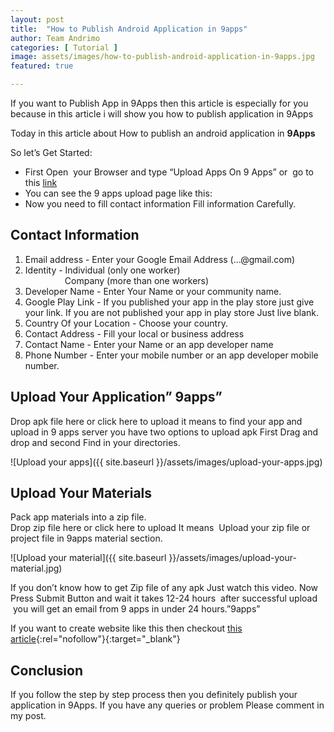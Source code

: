 ```yaml
---
layout: post
title:  "How to Publish Android Application in 9apps"
author: Team Andrimo
categories: [ Tutorial ]
image: assets/images/how-to-publish-android-application-in-9apps.jpg
featured: true

---
```


<!-- wp:paragraph -->
<p>If you want to Publish App in 9Apps then this article is especially for you because in this article <g class="gr_ gr_6 gr-alert gr_tiny gr_spell gr_inline_cards gr_run_anim ContextualSpelling multiReplace" id="6" data-gr-id="6">i</g> will show you how to publish <g class="gr_ gr_15 gr-alert gr_gramm gr_inline_cards gr_run_anim Grammar only-ins doubleReplace replaceWithoutSep" id="15" data-gr-id="15">application</g> in 9Apps</p>
<!-- /wp:paragraph -->

<!-- wp:paragraph -->
<p>Today in this article about How to publish an android application in <strong>9Apps</strong></p>
<!-- /wp:paragraph -->

<!-- wp:paragraph -->
<p>So let’s Get Started:</p>
<!-- /wp:paragraph -->

<!-- wp:list -->
<ul><li>First Open &nbsp;your Browser and type “Upload Apps On 9 Apps” or &nbsp;go to this&nbsp;<a href="https://business.9apps.com/upload-app.html" target="_blank" rel="noreferrer noopener" aria-label=" (opens in a new tab)">link</a></li><li>You can see the 9 apps upload page like this:</li><li>Now you need to fill contact information Fill information Carefully.</li></ul>
<!-- /wp:list -->

<!-- wp:heading -->
<h2>Contact Information</h2>
<!-- /wp:heading -->

<!-- wp:list {"ordered":true} -->
<ol><li>Email address - Enter your Google Email Address (…@gmail.com)</li><li>Identity -&nbsp;Individual (only one worker)&nbsp; &nbsp; &nbsp; &nbsp; &nbsp; &nbsp; &nbsp; &nbsp; &nbsp; &nbsp; &nbsp; &nbsp; &nbsp; &nbsp; &nbsp; &nbsp; &nbsp; &nbsp; &nbsp; &nbsp; &nbsp; &nbsp; &nbsp; &nbsp; &nbsp; &nbsp; &nbsp; &nbsp; &nbsp; &nbsp; &nbsp; &nbsp; &nbsp; &nbsp; &nbsp; &nbsp; &nbsp; &nbsp; Company (more than one workers)</li><li>Developer Name - Enter Your Name or your community name.</li><li>Google Play Link - If you published your app in the play store just give your link. If you are not published&nbsp;your app in play store Just live blank.</li><li>Country Of your Location - Choose your country.</li><li>Contact Address - Fill your local or business address</li><li>Contact Name - Enter your Name or an app developer name</li><li>Phone Number - Enter your mobile number&nbsp;or an app developer mobile number.</li></ol>
<!-- /wp:list -->

<!-- wp:heading -->
<h2>Upload Your Application” 9apps”</h2>
<!-- /wp:heading -->

<!-- wp:paragraph -->
<p>Drop apk file here or click here to upload it means to find your app and upload in 9 apps server you have two options to upload apk First Drag and drop and second Find in your directories.</p>
<!-- /wp:paragraph -->

<!-- wp:image {"id":1742} -->
![Upload your apps]({{ site.baseurl }}/assets/images/upload-your-apps.jpg)
<!-- /wp:image -->

<!-- wp:heading -->
<h2>Upload Your Materials</h2>
<!-- /wp:heading -->

<!-- wp:paragraph -->
<p>Pack app materials into a zip file.<br>Drop zip file here or click here to upload It means &nbsp;Upload your zip file or project file in 9apps material section.</p>
<!-- /wp:paragraph -->

<!-- wp:image {"id":1743} -->
![Upload your material]({{ site.baseurl }}/assets/images/upload-your-material.jpg)<!-- /wp:image -->

<!-- wp:paragraph -->
<p>If you don’t know how to get Zip file of any apk Just watch this video. Now Press Submit Button and wait it takes 12-24 hours  after successful upload  you will get an email from 9 apps in under 24 hours.”9apps”</p>
<!-- /wp:paragraph -->

<!-- wp:paragraph -->
If you want to create website like this then checkout [this article](https://www.rahulit.com/how-to-create-a-website-free-of-cost/){:rel="nofollow"}{:target="_blank"} 
<!-- /wp:paragraph -->

<!-- wp:heading -->
<h2>Conclusion</h2>
<!-- /wp:heading -->

<!-- wp:paragraph -->
<p>If you follow the step by step process then you definitely publish your application in 9Apps. If you have any queries or problem Please comment in my post. </p>
<!-- /wp:paragraph -->
